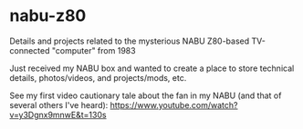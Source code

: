 # nabu-z80
Details and projects related to the mysterious NABU Z80-based TV-connected "computer" from 1983

Just received my NABU box and wanted to create a place to store technical details, photos/videos, and projects/mods, etc.

See my first video cautionary tale about the fan in my NABU (and that of several others I've heard):
https://www.youtube.com/watch?v=y3Dgnx9mnwE&t=130s
